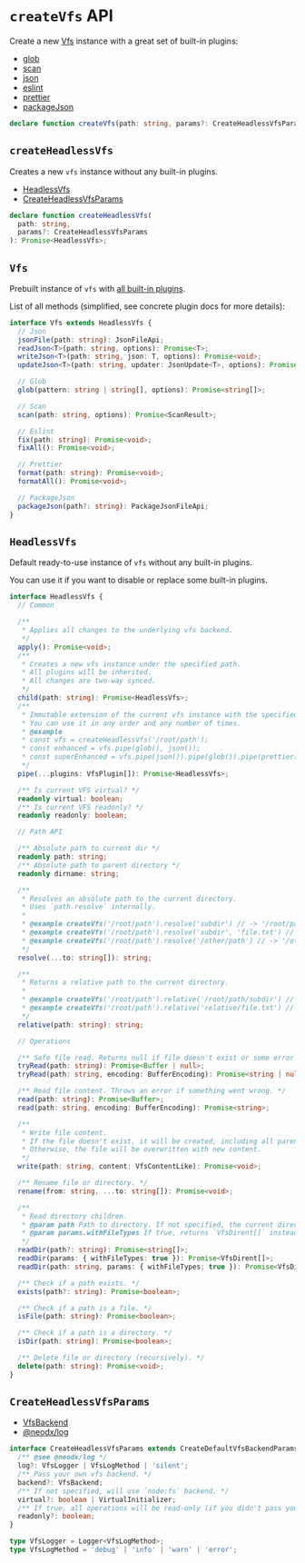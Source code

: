 # `createVfs` API

Create a new [Vfs](#vfs) instance with a great set of built-in plugins:

- [glob](../plugins/glob.md)
- [scan](../plugins/scan.md)
- [json](../plugins/json.md)
- [eslint](../plugins/eslint.md)
- [prettier](../plugins/prettier.md)
- [packageJson](../plugins/package-json.md)

```typescript
declare function createVfs(path: string, params?: CreateHeadlessVfsParams): Promise<Vfs>;
```

## `createHeadlessVfs`

Creates a new `vfs` instance without any built-in plugins.

- [HeadlessVfs](#headlessvfs)
- [CreateHeadlessVfsParams](#createheadlessvfsparams)

```typescript
declare function createHeadlessVfs(
  path: string,
  params?: CreateHeadlessVfsParams
): Promise<HeadlessVfs>;
```

## `Vfs`

Prebuilt instance of `vfs` with [all built-in plugins](#createvfs-api).

List of all methods (simplified, see concrete plugin docs for more details):

```typescript
interface Vfs extends HeadlessVfs {
  // Json
  jsonFile(path: string): JsonFileApi;
  readJson<T>(path: string, options): Promise<T>;
  writeJson<T>(path: string, json: T, options): Promise<void>;
  updateJson<T>(path: string, updater: JsonUpdate<T>, options): Promise<void>;

  // Glob
  glob(pattern: string | string[], options): Promise<string[]>;

  // Scan
  scan(path: string, options): Promise<ScanResult>;

  // Eslint
  fix(path: string): Promise<void>;
  fixAll(): Promise<void>;

  // Prettier
  format(path: string): Promise<void>;
  formatAll(): Promise<void>;

  // PackageJson
  packageJson(path?: string): PackageJsonFileApi;
}
```

## `HeadlessVfs`

Default ready-to-use instance of `vfs` without any built-in plugins.

You can use it if you want to disable or replace some built-in plugins.

```typescript
interface HeadlessVfs {
  // Common

  /**
   * Applies all changes to the underlying vfs backend.
   */
  apply(): Promise<void>;
  /**
   * Creates a new vfs instance under the specified path.
   * All plugins will be inherited.
   * All changes are two-way synced.
   */
  child(path: string): Promise<HeadlessVfs>;
  /**
   * Immutable extension of the current vfs instance with the specified plugins.
   * You can use it in any order and any number of times.
   * @example
   * const vfs = createHeadlessVfs('/root/path');
   * const enhanced = vfs.pipe(glob(), json());
   * const superEnhanced = vfs.pipe(json()).pipe(glob()).pipe(prettier(), eslint());
   */
  pipe(...plugins: VfsPlugin[]): Promise<HeadlessVfs>;

  /** Is current VFS virtual? */
  readonly virtual: boolean;
  /** Is current VFS readonly? */
  readonly readonly: boolean;

  // Path API

  /** Absolute path to current dir */
  readonly path: string;
  /** Absolute path to parent directory */
  readonly dirname: string;

  /**
   * Resolves an absolute path to the current directory.
   * Uses `path.resolve` internally.
   *
   * @example createVfs('/root/path').resolve('subdir') // -> '/root/path/subdir'
   * @example createVfs('/root/path').resolve('subdir', 'file.txt') // -> '/root/path/subdir/file.txt'
   * @example createVfs('/root/path').resolve('/other/path') // -> '/other/path'
   */
  resolve(...to: string[]): string;

  /**
   * Returns a relative path to the current directory.
   *
   * @example createVfs('/root/path').relative('/root/path/subdir') // -> 'subdir'
   * @example createVfs('/root/path').relative('relative/file.txt') // -> 'relative/file.txt'
   */
  relative(path: string): string;

  // Operations

  /** Safe file read. Returns null if file doesn't exist or some error occurred. */
  tryRead(path: string): Promise<Buffer | null>;
  tryRead(path: string, encoding: BufferEncoding): Promise<string | null>;

  /** Read file content. Throws an error if something went wrong. */
  read(path: string): Promise<Buffer>;
  read(path: string, encoding: BufferEncoding): Promise<string>;

  /**
   * Write file content.
   * If the file doesn't exist, it will be created, including all parent directories.
   * Otherwise, the file will be overwritten with new content.
   */
  write(path: string, content: VfsContentLike): Promise<void>;

  /** Rename file or directory. */
  rename(from: string, ...to: string[]): Promise<void>;

  /**
   * Read directory children.
   * @param path Path to directory. If not specified, the current directory will be used.
   * @param params.withFileTypes If true, returns `VfsDirent[]` instead of `string[]`.
   */
  readDir(path?: string): Promise<string[]>;
  readDir(params: { withFileTypes: true }): Promise<VfsDirent[]>;
  readDir(path: string, params: { withFileTypes: true }): Promise<VfsDirent[]>;

  /** Check if a path exists. */
  exists(path?: string): Promise<boolean>;

  /** Check if a path is a file. */
  isFile(path: string): Promise<boolean>;

  /** Check if a path is a directory. */
  isDir(path: string): Promise<boolean>;

  /** Delete file or directory (recursively). */
  delete(path: string): Promise<void>;
}
```

## `CreateHeadlessVfsParams`

- [VfsBackend](./backend.md)
- [@neodx/log](/log/)

```typescript
interface CreateHeadlessVfsParams extends CreateDefaultVfsBackendParams {
  /** @see @neodx/log */
  log?: VfsLogger | VfsLogMethod | 'silent';
  /** Pass your own vfs backend. */
  backend?: VfsBackend;
  /** If not specified, will use `node:fs` backend. */
  virtual?: boolean | VirtualInitializer;
  /** If true, all operations will be read-only (if you didn't pass your own backend). */
  readonly?: boolean;
}

type VfsLogger = Logger<VfsLogMethod>;
type VfsLogMethod = 'debug' | 'info' | 'warn' | 'error';
```
